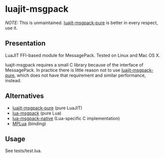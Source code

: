 # luajit-msgpack

*NOTE:* This is unmaintained.
[luajit-msgpack-pure](https://github.com/catwell/luajit-msgpack-pure)
is better in every respect, use it.

## Presentation

LuaJIT FFI-based module for MessagePack. Tested on Linux and Mac OS X.

luajit-msgpack requires a small C library because of the interface of
MessagePack. In practice there is little reason not to use
[luajit-msgpack-pure](https://github.com/catwell/luajit-msgpack-pure),
which does not have that requirement and similar performance, instead.

## Alternatives

 - [luajit-msgpack-pure](https://github.com/catwell/luajit-msgpack-pure)
   (pure LuaJIT)
 - [lua-msgpack](https://github.com/kengonakajima/lua-msgpack) (pure Lua)
 - [lua-msgpack-native](https://github.com/kengonakajima/lua-msgpack-native)
   (Lua-specific C implementation)
 - [MPLua](https://github.com/nobu-k/mplua) (binding)

## Usage

See tests/test.lua.
